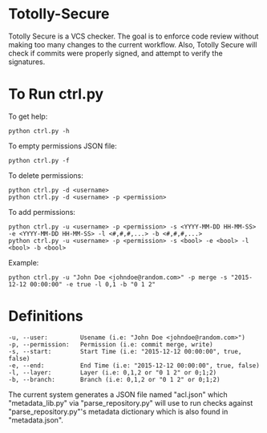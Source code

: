 # Totolly-Secure
Totolly Secure is a VCS checker. The goal is to enforce code review without making too many changes to the current workflow. Also, Totolly Secure will check if commits were properly signed, and attempt to verify the signatures.

# To Run ctrl.py
To get help:
```
python ctrl.py -h
```

To empty permissions JSON file:
```
python ctrl.py -f
```

To delete permissions:
```
python ctrl.py -d <username>
python ctrl.py -d <username> -p <permission>
```

To add permissions:
```
python ctrl.py -u <username> -p <permission> -s <YYYY-MM-DD HH-MM-SS> -e <YYYY-MM-DD HH-MM-SS> -l <#,#,#,...> -b <#,#,#,...>
python ctrl.py -u <username> -p <permission> -s <bool> -e <bool> -l <bool> -b <bool>
```

Example:
```
python ctrl.py -u "John Doe <johndoe@random.com>" -p merge -s "2015-12-12 00:00:00" -e true -l 0,1 -b "0 1 2"
```

# Definitions
```
-u, --user:         Usename (i.e: "John Doe <johndoe@random.com>")  
-p, --permission:   Permission (i.e: commit merge, write)  
-s, --start:        Start Time (i.e: "2015-12-12 00:00:00", true, false)  
-e, --end:          End Time (i.e: "2015-12-12 00:00:00", true, false)  
-l, --layer:        Layer (i.e: 0,1,2 or "0 1 2" or 0;1;2)  
-b, --branch:       Branch (i.e: 0,1,2 or "0 1 2" or 0;1;2)  
```
  
The current system generates a JSON file named "acl.json" which "metadata_lib.py" via "parse_repository.py" will use to run checks against "parse_repository.py"'s metadata dictionary which is also found in "metadata.json".
